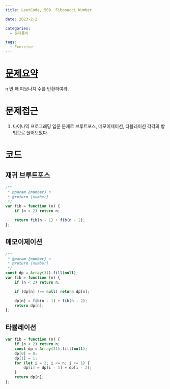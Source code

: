 ```yaml
---
title: LeetCode, 509. Fibonacci Number

date: 2023-2-2

categories:
  - 문제풀이

tags:
  - Exercise
---
```


# [문제요약](https://leetcode.com/problems/fibonacci-number/description/)

n 번 째 피보나치 수를 반환하여라.

# 문제접근

1. 다이나믹 프로그래밍 입문 문제로 브루트포스, 메모이제이션, 타뷸레이션 각각의 방법으로 풀어보았다.

# 코드

## 재귀 브루트포스

```javascript
/**
 * @param {number} n
 * @return {number}
 */
var fib = function (n) {
	if (n < 2) return n;

	return fib(n - 1) + fib(n - 2);
};
```

## 메모이제이션

```javascript
/**
 * @param {number} n
 * @return {number}
 */
const dp = Array(31).fill(null);
var fib = function (n) {
	if (n < 2) return n;

	if (dp[n] !== null) return dp[n];

	dp[n] = fib(n - 1) + fib(n - 2);
	return dp[n];
};
```

## 타뷸레이션

```javascript
var fib = function (n) {
	if (n < 2) return n;
	const dp = Array(31).fill(null);
	dp[0] = 0;
	dp[1] = 1;
	for (let i = 2; i <= n; i += 1) {
		dp[i] = dp[i - 1] + dp[i - 2];
	}
	return dp[n];
};
```
